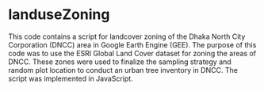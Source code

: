 # landuseZoning
This code contains a script for landcover zoning of the Dhaka North City Corporation (DNCC) area in Google Earth Engine (GEE). The purpose of this code was to use the ESRI Global Land Cover dataset for zoning the areas of DNCC. These zones were used to finalize the sampling strategy and random plot location to conduct an urban tree inventory in DNCC. The script was implemented in JavaScript.
